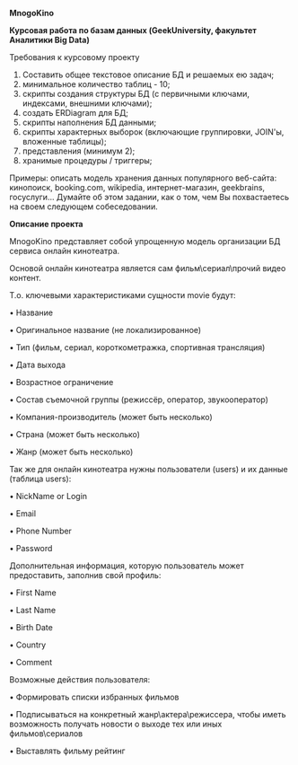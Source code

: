 <b>MnogoKino</b> <p>
<b> Курсовая работа по базам данных (GeekUniversity, факультет Аналитики Big Data)</b> <p>
Требования к курсовому проекту
1.	Составить общее текстовое описание БД и решаемых ею задач;
2.	минимальное количество таблиц - 10;
3.	скрипты создания структуры БД (с первичными ключами, индексами, внешними ключами);
4.	создать ERDiagram для БД;
5.	скрипты наполнения БД данными;
6.	скрипты характерных выборок (включающие группировки, JOIN'ы, вложенные таблицы);
7.	представления (минимум 2);
8.	хранимые процедуры / триггеры;

Примеры: описать модель хранения данных популярного веб-сайта: кинопоиск, booking.com, wikipedia, интернет-магазин, geekbrains, госуслуги...
Думайте об этом задании, как о том, чем Вы похвастаетесь на своем следующем собеседовании.<p>
<b>Описание проекта</b><p>
MnogoKino представляет собой упрощенную модель организации БД сервиса онлайн кинотеатра.<p>
Основой онлайн кинотеатра является сам фильм\сериал\прочий видео контент.<p>
Т.о. ключевыми характеристиками сущности movie будут:<p>
•	Название <p>
•	Оригинальное название (не локализированное)<p>
•	Тип (фильм, сериал, короткометражка, спортивная трансляция)<p>
•	Дата выхода<p>
•	Возрастное ограничение<p>
•	Состав съемочной группы (режиссёр, оператор, звукооператор)<p>
•	Компания-производитель (может быть несколько)<p>
•	Страна (может быть несколько)<p>
•	Жанр (может быть несколько)<p>

Так же для онлайн кинотеатра нужны пользователи (users) и их данные (таблица users):<p>
•	NickName or Login<p>
•	Email<p>
•	Phone Number<p>
•	Password<p>
Дополнительная информация, которую пользователь может предоставить, заполнив свой профиль:<p>
•	First Name<p>
•	Last Name<p>
•	Birth Date<p>
•	Country<p>
•	Comment<p>
Возможные действия пользователя:<p>
•	Формировать списки избранных фильмов<p>
• Подписываться на конкретный жанр\актера\режиссера, чтобы иметь возможность получать новости о выходе тех или иных фильмов\сериалов<p>
•	Выставлять фильму рейтинг<p>

